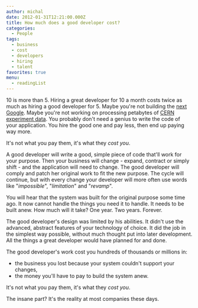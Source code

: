 ```yaml
---
author: michal
date: 2012-01-31T12:21:00.000Z
title: How much does a good developer cost?
categories:
  - People
tags:
  - business
  - cost
  - developers
  - hiring
  - talent
favorites: true
menu:
  - readingList
---
```


10 is more than 5. Hiring a great developer for 10 a month costs twice as much as hiring a good developer for 5. Maybe you're not building the [next Google](http://research.google.com/pubs/papers.html). Maybe you're not working on processing petabytes of [CERN experiment data](http://public.web.cern.ch/public/en/LHC/LHC-en.html). You probably don't need a genius to write the code of your application. You hire the good one and pay less, then end up paying way more.

<!--more-->

It's not what you pay them, it's what they _cost you_.

A good developer will write a good, simple piece of code that'll work for your purpose. Then your business will change - expand, contract or simply shift - and the application will need to change. The good developer will comply and patch her original work to fit the new purpose. The cycle will continue, but with every change your developer will more often use words like "_impossible_", "_limitation_" and "_revamp_".

You will hear that the system was built for the original purpose some time ago. It now cannot handle the things you need it to handle. It needs to be built anew. How much will it take? One year. Two years. Forever.

The good developer's design was limited by his abilities. It didn't use the advanced, abstract features of your technology of choice. It did the job in the simplest way possible, without much thought put into later development. All the things a great developer would have planned for and done.

The good developer's work cost you hundreds of thousands or millions in:

- the business you lost because your system couldn't support your changes,
- the money you'll have to pay to build the system anew.

It's not what you pay them, it's what they _cost you_.

The insane part? It's the reality at most companies these days.

